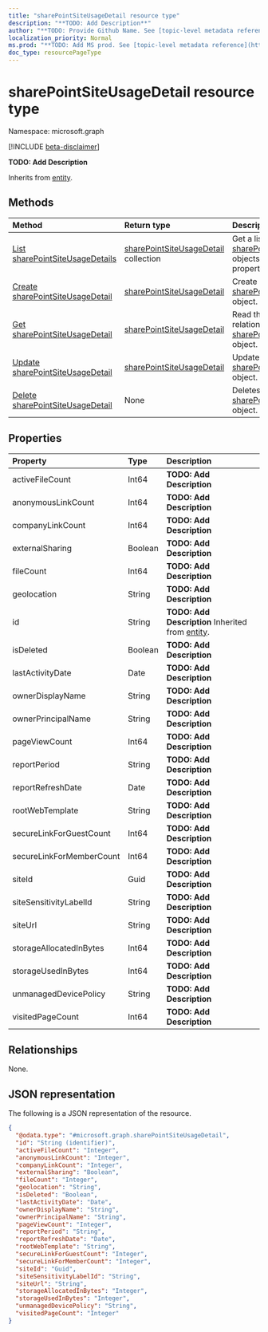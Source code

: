 ```yaml
---
title: "sharePointSiteUsageDetail resource type"
description: "**TODO: Add Description**"
author: "**TODO: Provide Github Name. See [topic-level metadata reference](https://msgo.azurewebsites.net/add/document/guidelines/metadata.html#topic-level-metadata)**"
localization_priority: Normal
ms.prod: "**TODO: Add MS prod. See [topic-level metadata reference](https://msgo.azurewebsites.net/add/document/guidelines/metadata.html#topic-level-metadata)**"
doc_type: resourcePageType
---
```


# sharePointSiteUsageDetail resource type

Namespace: microsoft.graph

[!INCLUDE [beta-disclaimer](../../includes/beta-disclaimer.md)]

**TODO: Add Description**


Inherits from [entity](../resources/entity.md).

## Methods
|Method|Return type|Description|
|:---|:---|:---|
|[List sharePointSiteUsageDetails](../api/sharepointsiteusagedetail-list.md)|[sharePointSiteUsageDetail](../resources/sharepointsiteusagedetail.md) collection|Get a list of the [sharePointSiteUsageDetail](../resources/sharepointsiteusagedetail.md) objects and their properties.|
|[Create sharePointSiteUsageDetail](../api/sharepointsiteusagedetail-create.md)|[sharePointSiteUsageDetail](../resources/sharepointsiteusagedetail.md)|Create a new [sharePointSiteUsageDetail](../resources/sharepointsiteusagedetail.md) object.|
|[Get sharePointSiteUsageDetail](../api/sharepointsiteusagedetail-get.md)|[sharePointSiteUsageDetail](../resources/sharepointsiteusagedetail.md)|Read the properties and relationships of a [sharePointSiteUsageDetail](../resources/sharepointsiteusagedetail.md) object.|
|[Update sharePointSiteUsageDetail](../api/sharepointsiteusagedetail-update.md)|[sharePointSiteUsageDetail](../resources/sharepointsiteusagedetail.md)|Update the properties of a [sharePointSiteUsageDetail](../resources/sharepointsiteusagedetail.md) object.|
|[Delete sharePointSiteUsageDetail](../api/sharepointsiteusagedetail-delete.md)|None|Deletes a [sharePointSiteUsageDetail](../resources/sharepointsiteusagedetail.md) object.|

## Properties
|Property|Type|Description|
|:---|:---|:---|
|activeFileCount|Int64|**TODO: Add Description**|
|anonymousLinkCount|Int64|**TODO: Add Description**|
|companyLinkCount|Int64|**TODO: Add Description**|
|externalSharing|Boolean|**TODO: Add Description**|
|fileCount|Int64|**TODO: Add Description**|
|geolocation|String|**TODO: Add Description**|
|id|String|**TODO: Add Description** Inherited from [entity](../resources/entity.md).|
|isDeleted|Boolean|**TODO: Add Description**|
|lastActivityDate|Date|**TODO: Add Description**|
|ownerDisplayName|String|**TODO: Add Description**|
|ownerPrincipalName|String|**TODO: Add Description**|
|pageViewCount|Int64|**TODO: Add Description**|
|reportPeriod|String|**TODO: Add Description**|
|reportRefreshDate|Date|**TODO: Add Description**|
|rootWebTemplate|String|**TODO: Add Description**|
|secureLinkForGuestCount|Int64|**TODO: Add Description**|
|secureLinkForMemberCount|Int64|**TODO: Add Description**|
|siteId|Guid|**TODO: Add Description**|
|siteSensitivityLabelId|String|**TODO: Add Description**|
|siteUrl|String|**TODO: Add Description**|
|storageAllocatedInBytes|Int64|**TODO: Add Description**|
|storageUsedInBytes|Int64|**TODO: Add Description**|
|unmanagedDevicePolicy|String|**TODO: Add Description**|
|visitedPageCount|Int64|**TODO: Add Description**|

## Relationships
None.

## JSON representation
The following is a JSON representation of the resource.
<!-- {
  "blockType": "resource",
  "keyProperty": "id",
  "@odata.type": "microsoft.graph.sharePointSiteUsageDetail",
  "baseType": "microsoft.graph.entity",
  "openType": false
}
-->
``` json
{
  "@odata.type": "#microsoft.graph.sharePointSiteUsageDetail",
  "id": "String (identifier)",
  "activeFileCount": "Integer",
  "anonymousLinkCount": "Integer",
  "companyLinkCount": "Integer",
  "externalSharing": "Boolean",
  "fileCount": "Integer",
  "geolocation": "String",
  "isDeleted": "Boolean",
  "lastActivityDate": "Date",
  "ownerDisplayName": "String",
  "ownerPrincipalName": "String",
  "pageViewCount": "Integer",
  "reportPeriod": "String",
  "reportRefreshDate": "Date",
  "rootWebTemplate": "String",
  "secureLinkForGuestCount": "Integer",
  "secureLinkForMemberCount": "Integer",
  "siteId": "Guid",
  "siteSensitivityLabelId": "String",
  "siteUrl": "String",
  "storageAllocatedInBytes": "Integer",
  "storageUsedInBytes": "Integer",
  "unmanagedDevicePolicy": "String",
  "visitedPageCount": "Integer"
}
```

